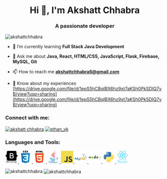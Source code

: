 <h1 align="center">Hi 👋, I'm Akshatt Chhabra</h1>
<h3 align="center">A passionate developer</h3>

<p align="left"> <img src="https://komarev.com/ghpvc/?username=akshattchhabra&label=Profile%20views&color=0e75b6&style=flat" alt="akshattchhabra" /> </p>

- 🌱 I’m currently learning **Full Stack Java Development**

- 💬 Ask me about **Java, React, HTML/CSS, JavaScript, Flask, Firebase, MySQL, Git**

- 📫 How to reach me **akshattchhabra6@gmail.com**

- 📄 Know about my experiences [https://drive.google.com/file/d/1epS5hCBqIBX6hz9xt7aKSh0PkSDlQ7vB/view?usp=sharing](https://drive.google.com/file/d/1epS5hCBqIBX6hz9xt7aKSh0PkSDlQ7vB/view?usp=sharing)

<h3 align="left">Connect with me:</h3>
<p align="left">
<a href="https://www.linkedin.com/in/akshatt-chhabra-886258209/" target="blank"><img align="center" src="https://raw.githubusercontent.com/rahuldkjain/github-profile-readme-generator/master/src/images/icons/Social/linked-in-alt.svg" alt="akshatt chhabra" height="30" width="40" /></a>
<a href="https://www.leetcode.com/ethan_vk" target="blank"><img align="center" src="https://raw.githubusercontent.com/rahuldkjain/github-profile-readme-generator/master/src/images/icons/Social/leet-code.svg" alt="ethan_vk" height="30" width="40" /></a>
</p>

<h3 align="left">Languages and Tools:</h3>
<p align="left"> <a href="https://getbootstrap.com" target="_blank" rel="noreferrer"> <img src="https://raw.githubusercontent.com/devicons/devicon/master/icons/bootstrap/bootstrap-plain-wordmark.svg" alt="bootstrap" width="40" height="40"/> </a> <a href="https://www.w3schools.com/css/" target="_blank" rel="noreferrer"> <img src="https://raw.githubusercontent.com/devicons/devicon/master/icons/css3/css3-original-wordmark.svg" alt="css3" width="40" height="40"/> </a> <a href="https://www.w3.org/html/" target="_blank" rel="noreferrer"> <img src="https://raw.githubusercontent.com/devicons/devicon/master/icons/html5/html5-original-wordmark.svg" alt="html5" width="40" height="40"/> </a> <a href="https://www.java.com" target="_blank" rel="noreferrer"> <img src="https://raw.githubusercontent.com/devicons/devicon/master/icons/java/java-original.svg" alt="java" width="40" height="40"/> </a> <a href="https://developer.mozilla.org/en-US/docs/Web/JavaScript" target="_blank" rel="noreferrer"> <img src="https://raw.githubusercontent.com/devicons/devicon/master/icons/javascript/javascript-original.svg" alt="javascript" width="40" height="40"/> </a> <a href="https://www.mysql.com/" target="_blank" rel="noreferrer"> <img src="https://raw.githubusercontent.com/devicons/devicon/master/icons/mysql/mysql-original-wordmark.svg" alt="mysql" width="40" height="40"/> </a> <a href="https://nodejs.org" target="_blank" rel="noreferrer"> <img src="https://raw.githubusercontent.com/devicons/devicon/master/icons/nodejs/nodejs-original-wordmark.svg" alt="nodejs" width="40" height="40"/> </a> <a href="https://www.python.org" target="_blank" rel="noreferrer"> <img src="https://raw.githubusercontent.com/devicons/devicon/master/icons/python/python-original.svg" alt="python" width="40" height="40"/> </a> <a href="https://reactjs.org/" target="_blank" rel="noreferrer"> <img src="https://raw.githubusercontent.com/devicons/devicon/master/icons/react/react-original-wordmark.svg" alt="react" width="40" height="40"/> </a> </p>

<p><img align="left" src="https://github-readme-stats.vercel.app/api/top-langs?username=akshattchhabra&show_icons=true&locale=en&layout=compact" alt="akshattchhabra" /></p>

<p>&nbsp;<img align="center" src="https://github-readme-stats.vercel.app/api?username=akshattchhabra&show_icons=true&locale=en" alt="akshattchhabra" /></p>
